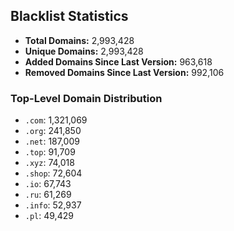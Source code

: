 ## Blacklist Statistics

- **Total Domains:** 2,993,428
- **Unique Domains:** 2,993,428
- **Added Domains Since Last Version:** 963,618
- **Removed Domains Since Last Version:** 992,106

### Top-Level Domain Distribution

-  `.com`: 1,321,069
-  `.org`: 241,850
-  `.net`: 187,009
-  `.top`: 91,709
-  `.xyz`: 74,018
-  `.shop`: 72,604
-  `.io`: 67,743
-  `.ru`: 61,269
-  `.info`: 52,937
-  `.pl`: 49,429
